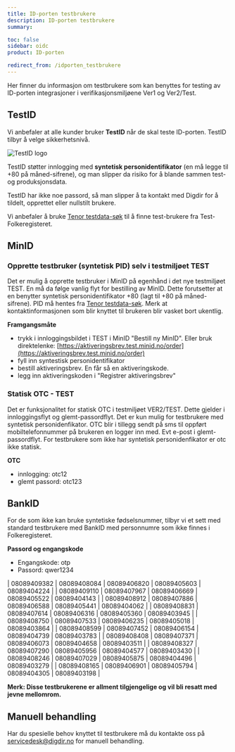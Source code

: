 ```yaml
---
title: ID-porten testbrukere
description: ID-porten testbrukere
summary:

toc: false
sidebar: oidc
product: ID-porten

redirect_from: /idporten_testbrukere
---
```


Her finner du informasjon om testbrukere som kan benyttes for testing av ID-porten integrasjoner i verifikasjonsmiljøene Ver1 og Ver2/Test.

## TestID

Vi anbefaler at alle kunder bruker **TestID** når de skal teste ID-porten. TestID tilbyr å velge sikkerhetsnivå. 

![TestID logo]({{site.baseurl}}/assets/testid.svg)

TestID støtter innlogging med **syntetisk personidentifikator**  (en må legge til +80 på måned-sifrene), og man slipper da risiko for å blande sammen test- og produksjonsdata.

TestID har ikke noe passord, så man slipper å ta kontakt med Digdir for å tildelt, opprettet eller nullstilt brukere.

Vi anbefaler å bruke [Tenor testdata-søk](https://www.skatteetaten.no/skjema/testdata/) til å finne test-brukere fra Test-Folkeregisteret.


## MinID

### Opprette testbruker (syntetisk PID) selv i testmiljøet TEST

Det er mulig å opprette testbruker i MinID på egenhånd i det nye testmiljøet TEST. En må da følge vanlig flyt for bestilling av MinID. Dette forutsetter at en benytter syntetisk personidentifikator +80 (lagt til +80 på måned-sifrene). PID må hentes fra [Tenor testdata-søk](https://www.skatteetaten.no/skjema/testdata/). Merk at kontaktinformasjonen som blir knyttet til brukeren blir vasket bort ukentlig.


**Framgangsmåte**

- trykk i innloggingsbildet i TEST i MinID "Bestill ny MinID". Eller bruk direktelenke: [https://aktiveringsbrev.test.minid.no/order](https://aktiveringsbrev.test.minid.no/order)
- fyll inn syntestisk personidentifikator
- bestill aktiveringsbrev. En får så en aktiveringskode. 
- legg inn aktiveringskoden i "Registrer aktiveringsbrev"  


### Statisk OTC - TEST

Det er funksjonalitet for statisk OTC i testmiljøet VER2/TEST. Dette gjelder i innloggingsflyt og glemt-passordflyt. Det er kun mulig for testbrukere med syntetisk personidenfikator. OTC blir i tillegg sendt på sms til oppført mobiltelefonnummer på brukeren en logger inn med. Evt e-post i glemt-passordflyt. For testbrukere som ikke har syntetisk personidenfikator er otc ikke statisk.


**OTC**

- innlogging: otc12
- glemt passord: otc123


## BankID

For de som ikke kan bruke syntetiske fødselsnummer, tilbyr vi et sett med standard testbrukere med BankID med personnumre som ikke finnes i Folkeregisteret.

**Passord og engangskode**

- Engangskode: otp
- Passord: qwer1234 


| 08089409382 |	08089408084 |	08089406820	| 08089405603	| 08089404224 |
| 08089409110 |	08089407967	| 08089406669	| 08089405522	| 08089404143 |
| 08089408912 |	08089407886	| 08089406588	| 08089405441	| 08089404062 |
| 08089408831 |	08089407614	| 08089406316	| 08089405360	| 08089403945 |
| 08089408750 |	08089407533	| 08089406235	| 08089405018	| 08089403864 |
| 08089408599 |	08089407452	| 08089406154	| 08089404739	| 08089403783 |
| 08089408408 |	08089407371	| 08089406073	| 08089404658	| 08089403511 |
| 08089408327 |	08089407290	| 08089405956	| 08089404577	| 08089403430 |
| 08089408246 |	08089407029	| 08089405875	| 08089404496	| 08089403279 |
| 08089408165 | 08089406901	| 08089405794	| 08089404305	| 08089403198 |

**Merk: Disse testbrukerene er allment tilgjengelige og vil bli resatt med jevne mellomrom.**


## Manuell behandling

Har du spesielle behov knyttet til testbrukere må du kontakte oss på servicedesk@digdir.no for manuell behandling.
